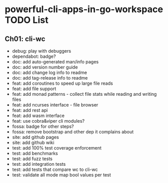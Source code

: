 # powerful-cli-apps-in-go-workspace TODO List

## Ch01: cli-wc

- debug: play with debuggers
- dependabot: badge?
- doc: add auto-generated man/info pages
- doc: add version number guide
- doc: add change log info to readme
- doc: add tag-release info to readme
- feat: add coroutines to speed up large file reads
- feat: add file support
- feat: add monad patterns - collect file stats while reading and writing files
- feat: add ncurses interface - file browser
- feat: add rest api
- feat: add wasm interface
- feat: use cobra&viper cli modules?
- fossa: badge for other steps?
- fossa: remove bootstrap and other dep it complains about
- site: add github pages
- site: add github wiki
- test: add 100% test coverage enforcement
- test: add benchmarks
- test: add fuzz tests
- test: add integration tests
- test: add tests that compare wc to cli-wc
- test: validate all mode map bool values per test
